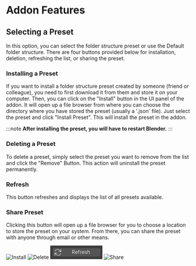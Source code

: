 # Addon Features

## Selecting a Preset

In this option, you can select the folder structure preset or use the Default folder structure. There are four buttons provided below for installation, deletion, refreshing the list, or sharing the preset.

### Installing a Preset
If you want to install a folder structure preset created by someone (friend or colleague), you need to first download it from them and store it on your computer. Then, you can click on the "Install" button in the UI panel of the addon. It will open up a file browser from where you can choose the directory where you have stored the preset (usually a '.json' file). Just select the preset and click "Install Preset". This will install the preset in the addon.

:::note
**After installing the preset, you will have to restart Blender.**
:::

### Deleting a Preset
To delete a preset, simply select the preset you want to remove from the list and click the "Remove" Button. This action will uninstall the preset permanently.

### Refresh
This button refreshes and displays the list of all presets available.

### Share Preset
Clicking this button will open up a file browser for you to choose a location to store the preset on your system. From there, you can share the preset with anyone through email or other means.

![Install](install.png)
![Delete](delete.png)
![Refresh](refresh.png)
![Share](share.png)
